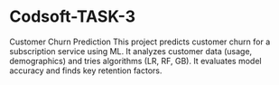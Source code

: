 # Codsoft-TASK-3
 Customer Churn Prediction This project predicts customer churn for a subscription service using ML. It analyzes customer data (usage, demographics) and tries algorithms (LR, RF, GB). It evaluates model accuracy and finds key retention factors.
